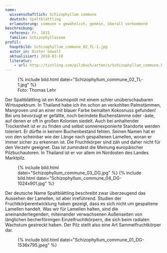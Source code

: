 ```yaml
---
name:
  wissenschaftlich: Schizophyllum commune
  deutsch: Spaltblättling
  erlaeuterung: commune = gewöhnlich, gemein, überall vorkommend
beschreibung:
  referenz: Fr. 1815
  familie: Schizophyllaceae
profil:
  hauptbild: Schizophyllum_commune_02_TL-1.jpg
  autor_in: Dieter Gewalt
  aktualisiert: 2018-03-18
  literatur:
    - url: http://tintling.com/pilzbuch/arten/s/Schizophyllum_commune.html
---
```


<figure>
  {% include bild.html datei="Schizophyllum_commune_02_TL-1.jpg" %}
  <figcaption>Foto: Thomas Lehr</figcaption>
</figure>

Der Spaltblättling ist ein Kosmopolit mit einem schier unüberschaubaren Wirtsspektrum. In Thailand habe ich ihn schon an verkohlten Palmstämmen, Mangroven und an einer mit blauer Farbe bemalten Kokosnuss gefunden! Bei uns bevorzugt er gefällte, noch berindete Buchenstämme oder -äste, auf denen er oft in großen Kolonien siedelt. Auch bei anhaltender Trockenheit ist er zu finden und selbst sonnenexponierte Standorte werden toleriert. Er dürfte in keinem Buchenbestand fehlen. Seinen Namen hat er von den scheinbar wie der Länge nach gespaltenen Lamellen, woran er immer sicher zu erkennen ist. Die Fruchtkörper sind zäh und daher nicht für den Verzehr geeignet. Das ist zumindest die Meinung europäischer Pilzbuchautoren. In Thailand ist er vor allem im Nordosten des Landes Marktpilz.

<figure>
  {% include bild.html datei="Schizophyllum_commune_03_DG.jpg" %}
  {% include bild.html datei="Schizophyllum_commune_04_DG-1024x901.jpg" %}
</figure>

Der deutsche Name Spaltblättling beschreibt zwar überzeugend das Aussehen der Lamellen, ist aber irreführend. Studien der Fruchtkörperentwicklung haben gezeigt, dass es sich nicht um gespaltene Lamellen handelt. Was wir für Lamellen halten, sind die aneinanderliegenden, miteinander verwachsenen Außenseiten von länglichen becherförmigen Einzelfruchtkörpern, die sich beim radialen Wachstum gestreckt haben. Der Pilz stellt also eine Art Sammelfruchtkörper dar.

<figure>
  {% include bild.html datei="Schizophyllum_commune_01_DG-1536x795.jpeg" %}
</figure>
